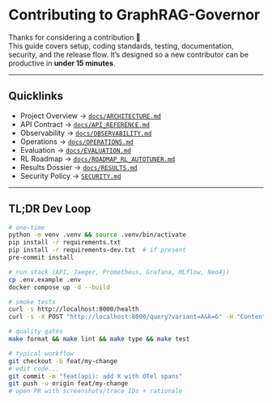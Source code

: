 # Contributing to GraphRAG-Governor

Thanks for considering a contribution 🙌  
This guide covers setup, coding standards, testing, documentation, security, and the release flow. It’s designed so a new contributor can be productive in **under 15 minutes**.

---

## Quicklinks

- Project Overview → [`docs/ARCHITECTURE.md`](docs/ARCHITECTURE.md)  
- API Contract → [`docs/API_REFERENCE.md`](docs/API_REFERENCE.md)  
- Observability → [`docs/OBSERVABILITY.md`](docs/OBSERVABILITY.md)  
- Operations → [`docs/OPERATIONS.md`](docs/OPERATIONS.md)  
- Evaluation → [`docs/EVALUATION.md`](docs/EVALUATION.md)  
- RL Roadmap → [`docs/ROADMAP_RL_AUTOTUNER.md`](docs/ROADMAP_RL_AUTOTUNER.md)  
- Results Dossier → [`docs/RESULTS.md`](docs/RESULTS.md)  
- Security Policy → [`SECURITY.md`](SECURITY.md)

---

## TL;DR Dev Loop

```bash
# one-time
python -m venv .venv && source .venv/bin/activate
pip install -r requirements.txt
pip install -r requirements-dev.txt  # if present
pre-commit install

# run stack (API, Jaeger, Prometheus, Grafana, MLflow, Neo4j)
cp .env.example .env
docker compose up -d --build

# smoke tests
curl -s http://localhost:8000/health
curl -s -X POST "http://localhost:8000/query?variant=A&k=6" -H "Content-Type: application/json" -d '{"question":"Explain observability."}'

# quality gates
make format && make lint && make type && make test

# typical workflow
git checkout -b feat/my-change
# edit code...
git commit -m "feat(api): add X with OTel spans"
git push -u origin feat/my-change
# open PR with screenshots/trace IDs + rationale
